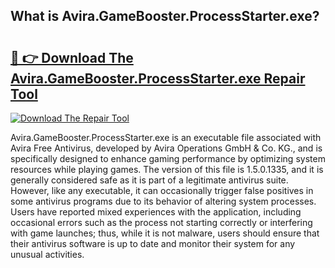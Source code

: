 ## What is Avira.GameBooster.ProcessStarter.exe? 

# <h2><a href="https://exedetect.com/download.php?Avira.GameBooster.ProcessStarter.exe">🔗 👉 Download The Avira.GameBooster.ProcessStarter.exe Repair Tool</a></h2>

[![Download The Repair Tool](https://exedetect.com/download-button.jpg)](https://exedetect.com/download.php?Avira.GameBooster.ProcessStarter.exe)

Avira.GameBooster.ProcessStarter.exe is an executable file associated with Avira Free Antivirus, developed by Avira Operations GmbH & Co. KG., and is specifically designed to enhance gaming performance by optimizing system resources while playing games. The version of this file is 1.5.0.1335, and it is generally considered safe as it is part of a legitimate antivirus suite. However, like any executable, it can occasionally trigger false positives in some antivirus programs due to its behavior of altering system processes. Users have reported mixed experiences with the application, including occasional errors such as the process not starting correctly or interfering with game launches; thus, while it is not malware, users should ensure that their antivirus software is up to date and monitor their system for any unusual activities.
